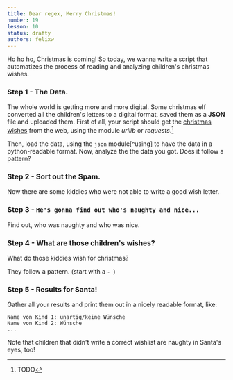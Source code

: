 ```yaml
---
title: Dear regex, Merry Christmas!
number: 19
lesson: 10
status: drafty
authors: felixw
---
```


Ho ho ho, Christmas is coming! So today, we wanna write a script that automatizes the process of reading and analyzing children's christmas wishes.

### Step 1 - The Data.

The whole world is getting more and more digital. Some christmas elf converted all the children's letters to a digital format, saved them as a __JSON__ file and uploaded them.
First of all, your script should get the [christmas wishes](../misc/christmas.json) from the web, using the module _urllib_ or _requests_.[^urllib]

[^urllib]:
    TODO

Then, load the data, using the `json` module[^using] to have the data in a python-readable format. Now, analyze the the data you got. Does it follow a pattern?

### Step 2 - Sort out the Spam.

Now there are some kiddies who were not able to write a good wish letter.


### Step 3 - `He's gonna find out who's naughty and nice...`

Find out, who was naughty and who was nice.

### Step 4 - What are those children's wishes?

What do those kiddies wish for christmas?

They follow a pattern. (start with a `- `)

### Step 5 - Results for Santa!

Gather all your results and print them out in a nicely readable format, like:

```
Name von Kind 1: unartig/keine Wünsche
Name von Kind 2: Wünsche
...
```

Note that children that didn't write a correct wishlist are naughty in Santa's eyes, too!
